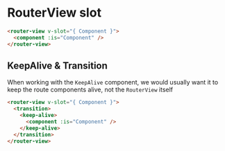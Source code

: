 # RouterView slot

```html
<router-view v-slot="{ Component }">
  <component :is="Component" />
</router-view>
```

## KeepAlive & Transition

When working with the `KeepAlive` component, we would usually want it to keep the route components alive, not the `RouterView` itself

```html
<router-view v-slot="{ Component }">
  <transition>
    <keep-alive>
      <component :is="Component" />
    </keep-alive>
  </transition>
</router-view>
```
